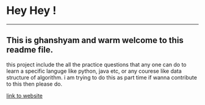 
<!DOCTYPE html>
<html lang = "en">
<head>
</head>
<body>
  <h1>Hey Hey ! </h1>
  <hr>
  <h2>This is ghanshyam and warm welcome to this readme file.</h2>
  <p>this project include the all the practice questions that any one can do to learn a specific languge like python, java etc, or any courese like data structure of algorithm. i am trying to do this as part time if wanna contribute to this then please do.</p>
  
  <p>
  <nav>
    <a href="www.wizzenalum1.github.io" target="_blank">link to website </a><br>
 
    
  </nav>

</body>
</html>
